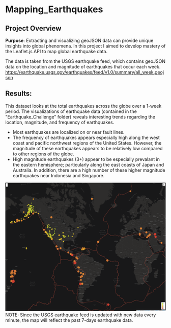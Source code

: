 # Mapping_Earthquakes

## Project Overview
**Purpose**: Extracting and visualizing geoJSON data can provide unique insights into global phenomena. In this project I aimed to develop mastery of the Leaflet.js API to map global earthquake data. 

The data is taken from the USGS earthquake feed, which contains geoJSON data on the location and magnitude of earthquakes that occur each week.
https://earthquake.usgs.gov/earthquakes/feed/v1.0/summary/all_week.geojson

## Results:
This dataset looks at the total earthquakes across the globe over a 1-week period. The visualizations of earthquake data (contained in the "Earthquake_Challenge" folder) reveals interesting trends regarding the location, magnitude, and frequency of earthquakes. 

- Most earthquakes are localized on or near fault lines. 
- The frequency of earthquakes appears especially high along the west coast and pacific northwest regions of the United States. However, the magnitude of these earthquakes appears to be relatively low compared to other regions of the globe.
- High magnitude earthquakes (3+) appear to be especially prevalant in the eastern hemisphere; particularly along the east coasts of Japan and Australia. In addition, there are a high number of these higher magnitude earthquakes near Indonesia and Singapore. 

![earthquakes](/Earthquake_Challenge/earthquakes_screenshot.png)
NOTE: Since the USGS earthquake feed is updated with new data every minute, the map will reflect the past 7-days earthquake data. 